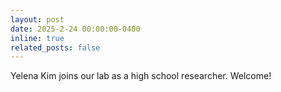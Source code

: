 ```yaml
---
layout: post
date: 2025-2-24 00:00:00-0400
inline: true
related_posts: false
---
```


Yelena Kim joins our lab as a high school researcher. Welcome!

